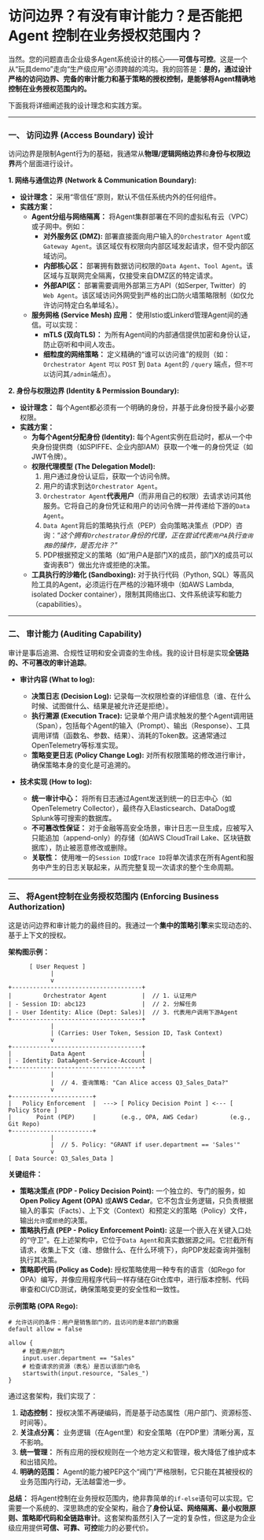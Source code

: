 # 访问边界？有没有审计能力？是否能把 Agent 控制在业务授权范围内？
当然。您的问题直击企业级多Agent系统设计的核心——**可信与可控**。这是一个从“玩具demo”走向“生产级应用”必须跨越的鸿沟。我的回答是：**是的，通过设计严格的访问边界、完备的审计能力和基于策略的授权控制，是能够将Agent精确地控制在业务授权范围内的。**

下面我将详细阐述我的设计理念和实践方案。

---

### **一、 访问边界 (Access Boundary) 设计**

访问边界是限制Agent行为的基础，我通常从**物理/逻辑网络边界**和**身份与权限边界**两个层面进行设计。

**1. 网络与通信边界 (Network & Communication Boundary):**
*   **设计理念：** 采用“零信任”原则，默认不信任系统内外的任何组件。
*   **实践方案：**
    *   **Agent分组与网络隔离：** 将Agent集群部署在不同的虚拟私有云（VPC）或子网中。例如：
        *   **对外服务区 (DMZ):** 部署直接面向用户输入的`Orchestrator Agent`或`Gateway Agent`。该区域仅有权限向内部区域发起请求，但不受内部区域访问。
        *   **内部核心区：** 部署拥有数据访问权限的`Data Agent`、`Tool Agent`。该区域与互联网完全隔离，仅接受来自DMZ区的特定请求。
        *   **外部API区：** 部署需要调用外部第三方API（如Serper, Twitter）的`Web Agent`。该区域访问外网受到严格的出口防火墙策略限制（如仅允许访问特定白名单域名）。
    *   **服务网格 (Service Mesh) 应用：** 使用Istio或Linkerd管理Agent间的通信。可以实现：
        *   **mTLS (双向TLS)：** 为所有Agent间的内部通信提供加密和身份认证，防止窃听和中间人攻击。
        *   **细粒度的网络策略：** 定义精确的“谁可以访问谁”的规则（如：`Orchestrator Agent` `可以` `POST` 到 `Data Agent`的 `/query` 端点，但`不可以`访问其`/admin`端点）。

**2. 身份与权限边界 (Identity & Permission Boundary):**
*   **设计理念：** 每个Agent都必须有一个明确的身份，并基于此身份授予最小必要权限。
*   **实践方案：**
    *   **为每个Agent分配身份 (Identity):** 每个Agent实例在启动时，都从一个中央身份提供商（如SPIFFE、企业内部IAM）获取一个唯一的身份凭证（如JWT令牌）。
    *   **权限代理模型 (The Delegation Model):**
        1.  用户通过身份认证后，获取一个访问令牌。
        2.  用户的请求到达`Orchestrator Agent`。
        3.  `Orchestrator Agent`**代表用户**（而非用自己的权限）去请求访问其他服务。它将自己的身份凭证和用户的访问令牌一并传递给下游的`Data Agent`。
        4.  `Data Agent`背后的策略执行点（PEP）会向策略决策点（PDP）咨询：“*这个拥有`Orchestrator`身份的代理，正在尝试代表`用户A`执行`查询表B`的操作，是否允许？*”
        5.  PDP根据预定义的策略（如“用户A是部门X的成员，部门X的成员可以查询表B”）做出允许或拒绝的决策。
    *   **工具执行的沙箱化 (Sandboxing):** 对于执行代码（Python, SQL）等高风险工具的Agent，必须运行在严格的沙箱环境中（如AWS Lambda, isolated Docker container），限制其网络出口、文件系统读写和能力（capabilities）。

---

### **二、 审计能力 (Auditing Capability)**

审计是事后追溯、合规性证明和安全调查的生命线。我的设计目标是实现**全链路的、不可篡改的审计追踪**。

*   **审计内容 (What to log):**
    *   **决策日志 (Decision Log):** 记录每一次权限检查的详细信息（谁、在什么时候、试图做什么、结果是被允许还是拒绝）。
    *   **执行溯源 (Execution Trace):** 记录单个用户请求触发的整个Agent调用链（Span），包括每个Agent的输入（Prompt）、输出（Response）、工具调用详情（函数名、参数、结果）、消耗的Token数。这通常通过OpenTelemetry等标准实现。
    *   **策略变更日志 (Policy Change Log):** 对所有权限策略的修改进行审计，确保策略本身的变化是可追溯的。

*   **技术实现 (How to log):**
    *   **统一审计中心：** 将所有日志通过Agent发送到统一的日志中心（如OpenTelemetry Collector），最终存入Elasticsearch、DataDog或Splunk等可搜索的数据库。
    *   **不可篡改性保证：** 对于金融等高安全场景，审计日志一旦生成，应被写入只能追加（append-only）的存储（如AWS CloudTrail Lake、区块链数据库），防止被恶意修改或删除。
    *   **关联性：** 使用唯一的`Session ID`或`Trace ID`将单次请求在所有Agent和服务中产生的日志关联起来，从而完整复现一次请求的整个生命周期。

---

### **三、 将Agent控制在业务授权范围内 (Enforcing Business Authorization)**

这是访问边界和审计能力的最终目的。我通过一个**集中的策略引擎**来实现动态的、基于上下文的授权。

**架构图示例：**
```
      [ User Request ]
            |
            v
+-------------------------------------+
|         Orchestrator Agent          |  // 1. 认证用户
| - Session ID: abc123                |  // 2. 分解任务
| - User Identity: Alice (Dept: Sales)|  // 3. 代表用户调用下游Agent
+-------------------------------------+
            |
            | (Carries: User Token, Session ID, Task Context)
            v
+-------------------------------------+
|           Data Agent                |
| - Identity: DataAgent-Service-Account |
+-------------------------------------+
            |
            |  // 4. 查询策略: "Can Alice access Q3_Sales_Data?"
            v
+-----------------------+
|   Policy Enforcement  |  ---> [ Policy Decision Point ] <--- [ Policy Store ]
|       Point (PEP)     |       (e.g., OPA, AWS Cedar)         (e.g., Git Repo)
+-----------------------+
            |
            |  // 5. Policy: "GRANT if user.department == 'Sales'"
            v
[ Data Source: Q3_Sales_Data ]
```

**关键组件：**
*   **策略决策点 (PDP - Policy Decision Point):** 一个独立的、专门的服务，如**Open Policy Agent (OPA)** 或**AWS Cedar**。它不包含业务逻辑，只负责根据输入的事实（Facts）、上下文（Context）和预定义的策略（Policy）文件，输出`允许`或`拒绝`的决策。
*   **策略执行点 (PEP - Policy Enforcement Point):** 这是一个嵌入在关键入口处的“守卫”。在上述架构中，它位于`Data Agent`和真实数据源之间。它拦截所有请求，收集上下文（谁、想做什么、在什么环境下），向PDP发起查询并强制执行其决策。
*   **策略即代码 (Policy as Code):** 授权策略使用一种专有的语言（如Rego for OPA）编写，并像应用程序代码一样存储在Git仓库中，进行版本控制、代码审查和CI/CD测试，确保策略变更的安全性和一致性。

**示例策略 (OPA Rego):**
```rego
# 允许访问的条件：用户是销售部门的，且访问的是本部门的数据
default allow = false

allow {
    # 检查用户部门
    input.user.department == "Sales"
    # 检查请求的资源（表名）是否以该部门命名
    startswith(input.resource, "Sales_")
}
```

通过这套架构，我们实现了：
1.  **动态控制：** 授权决策不再硬编码，而是基于动态属性（用户部门、资源标签、时间等）。
2.  **关注点分离：** 业务逻辑（在Agent里）和安全策略（在PDP里）清晰分离，互不影响。
3.  **统一管理：** 所有应用的授权规则在一个地方定义和管理，极大降低了维护成本和出错风险。
4.  **明确的范围：** Agent的能力被PEP这个“阀门”严格限制，它只能在其被授权的业务范围内行动，无法越雷池一步。

**总结：** 将Agent控制在业务授权范围内，绝非靠简单的`if-else`语句可以实现。它需要一个系统的、深思熟虑的安全架构，融合了**身份认证、网络隔离、最小权限原则、策略即代码和全链路审计**。这套架构虽然引入了一定的复杂性，但这是为企业级应用提供**可信、可靠、可控**能力的必要代价。

